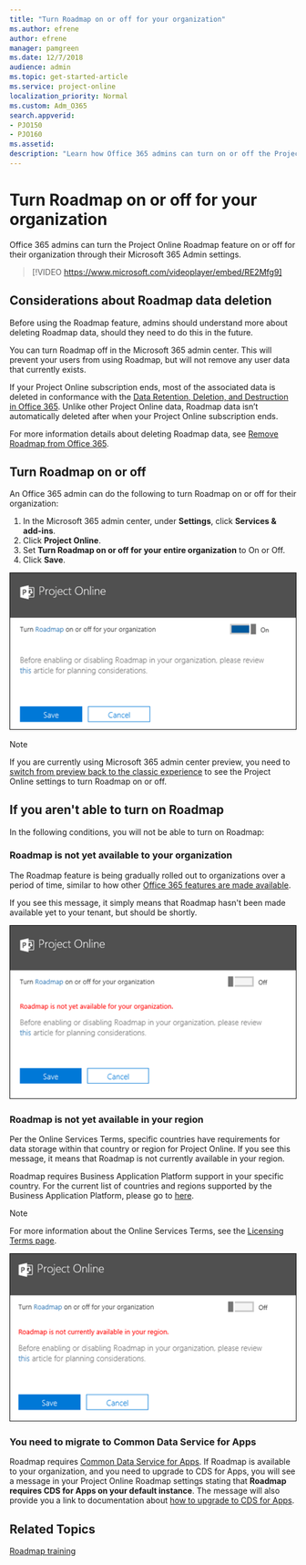 ```yaml
---
title: "Turn Roadmap on or off for your organization"
ms.author: efrene
author: efrene
manager: pamgreen
ms.date: 12/7/2018
audience: admin
ms.topic: get-started-article
ms.service: project-online
localization_priority: Normal
ms.custom: Adm_O365
search.appverid:
- PJO150
- PJO160
ms.assetid: 
description: "Learn how Office 365 admins can turn on or off the Project Online Roadmap feature for their organizations."
---
```


# Turn Roadmap on or off for your organization

Office 365 admins can turn the Project Online Roadmap feature on or off for their organization through their Microsoft 365 Admin settings.


> [!VIDEO https://www.microsoft.com/videoplayer/embed/RE2Mfg9]


## Considerations about Roadmap data deletion

Before using the Roadmap feature, admins should understand more about deleting Roadmap data, should they need to do this in the future.
  
You can turn Roadmap off in the Microsoft 365 admin center. This will prevent your users from using Roadmap, but will not remove any user data that currently exists. 

If your Project Online subscription ends, most of the associated data is deleted in conformance with the [Data Retention, Deletion, and Destruction in Office 365](https://docs.microsoft.com/office365/securitycompliance/office-365-data-retention-deletion-and-destruction-overview). Unlike other Project Online data, Roadmap data isn’t automatically deleted after when your Project Online subscription ends.

For more information details about deleting Roadmap data, see 
[Remove Roadmap from Office 365](remove-roadmap-from-office-365.md).

## Turn Roadmap on or off

An Office 365 admin can do the following to turn Roadmap on or off for their organization:
 
 
1. In the Microsoft 365 admin center, under **Settings**, click **Services & add-ins**.
2. Click **Project Online**.
3. Set **Turn Roadmap on or off for your entire organization** to On or Off.
4. Click **Save**.

![Roadmap Setting](media/roadmapToggle.png)

> [!NOTE]
> If you are currently using Microsoft 365 admin center preview, you need to [switch from preview back to the classic experience](https://docs.microsoft.com/office365/admin/microsoft-365-admin-center-preview?view=o365-worldwide#switch-to-preview-and-back-again) to see the Project Online settings to turn Roadmap on or off. 
    
## If you aren't able to turn on Roadmap

In the following conditions, you will not be able to turn on Roadmap:

### Roadmap is not yet available to your organization

The Roadmap feature is being gradually rolled out to organizations over a period of time, similar to how other [Office 365 features are made available](https://support.office.com/article/when-do-i-get-the-newest-features-in-for-office-365-da36192c-58b9-4bc9-8d51-bb6eed468516).

If you see this message, it simply means that Roadmap hasn't been made available yet to your tenant, but should be shortly.

![Roadmap not available](media/roadmapNA.png)
  
 
### Roadmap is not yet available in your region

Per the Online Services Terms, specific countries have requirements for data storage within that country or region for Project Online. If you see this message, it means that Roadmap is not currently available in your region.

Roadmap requires Business Application Platform support in your specific country.  For the current list of countries and regions supported by the Business Application Platform, please go to [here](https://www.microsoft.com/TrustCenter/CloudServices/business-application-platform/data-location).

> [!NOTE]
> For more information about the Online Services Terms, see the [Licensing Terms page](https://www.microsoft.com/licensing/product-licensing/products).

![Roadmap not available](media/roadmapRegion.png)


### You need to migrate to Common Data Service for Apps

Roadmap requires [Common Data Service for Apps](https://powerapps.microsoft.com/blog/cds-for-apps-march/).  If Roadmap is available to your organization, and you need to upgrade to CDS for Apps, you will see a message in your Project Online Roadmap settings stating that **Roadmap requires CDS for Apps on your default instance**.  The message will also provide you a link to documentation about [how to upgrade to CDS for Apps](https://go.microsoft.com/fwlink/?linkid=2030786).

## Related Topics

[Roadmap training](https://support.office.com/article/video-welcome-to-roadmap-57764149-51b8-468f-a50d-9ea6a4fd835a)
<a name="step5"> </a>




  

